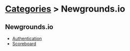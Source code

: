 # [Categories](categories.index.html) > Newgrounds.io



## Newgrounds.io

- [Authentication](rex_ngio_authentication.html)
- [Scoreboard](rex_ngio_scoreboard.html)


